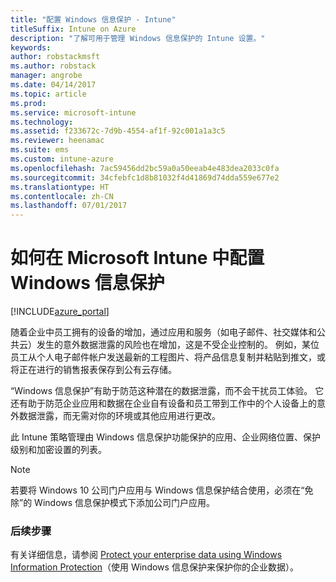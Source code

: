 ```yaml
---
title: "配置 Windows 信息保护 - Intune"
titleSuffix: Intune on Azure
description: "了解可用于管理 Windows 信息保护的 Intune 设置。"
keywords: 
author: robstackmsft
ms.author: robstack
manager: angrobe
ms.date: 04/14/2017
ms.topic: article
ms.prod: 
ms.service: microsoft-intune
ms.technology: 
ms.assetid: f233672c-7d9b-4554-af1f-92c001a1a3c5
ms.reviewer: heenamac
ms.suite: ems
ms.custom: intune-azure
ms.openlocfilehash: 7ac59456dd2bc59a0a50eeab4e483dea2033c0fa
ms.sourcegitcommit: 34cfebfc1d8b81032f4d41869d74dda559e677e2
ms.translationtype: HT
ms.contentlocale: zh-CN
ms.lasthandoff: 07/01/2017
---
```

# <a name="how-to-configure-windows-information-protection-in-microsoft-intune"></a>如何在 Microsoft Intune 中配置 Windows 信息保护

[!INCLUDE[azure_portal](./includes/azure_portal.md)]

随着企业中员工拥有的设备的增加，通过应用和服务（如电子邮件、社交媒体和公共云）发生的意外数据泄露的风险也在增加，这是不受企业控制的。 例如，某位员工从个人电子邮件帐户发送最新的工程图片、将产品信息复制并粘贴到推文，或将正在进行的销售报表保存到公有云存储。

“Windows 信息保护”有助于防范这种潜在的数据泄露，而不会干扰员工体验。 它还有助于防范企业应用和数据在企业自有设备和员工带到工作中的个人设备上的意外数据泄露，而无需对你的环境或其他应用进行更改。

此 Intune 策略管理由 Windows 信息保护功能保护的应用、企业网络位置、保护级别和加密设置的列表。

>[!NOTE]
> 若要将 Windows 10 公司门户应用与 Windows 信息保护结合使用，必须在“免除”的 Windows 信息保护模式下添加公司门户应用。 

### <a name="next-steps"></a>后续步骤
有关详细信息，请参阅 [Protect your enterprise data using Windows Information Protection](https://technet.microsoft.com/itpro/windows/keep-secure/protect-enterprise-data-using-wip)（使用 Windows 信息保护来保护你的企业数据）。
